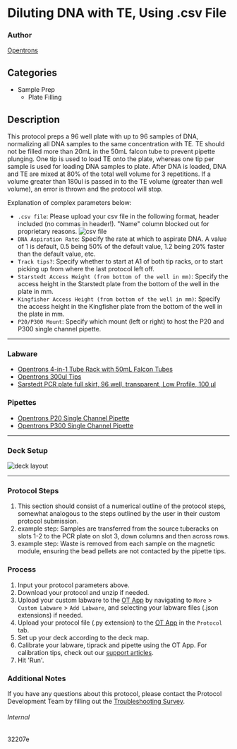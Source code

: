 # Diluting DNA with TE, Using .csv File

### Author
[Opentrons](https://opentrons.com/)

## Categories
* Sample Prep
	* Plate Filling

## Description
This protocol preps a 96 well plate with up to 96 samples of DNA, normalizing all DNA samples to the same concentration with TE. TE should not be filled more than 20mL in the 50mL falcon tube to prevent pipette plunging. One tip is used to load TE onto the plate, whereas one tip per sample is used for loading DNA samples to plate. After DNA is loaded, DNA and TE are mixed at 80% of the total well volume for 3 repetitions. If a volume greater than 180ul is passed in to the TE volume (greater than well volume), an error is thrown and the protocol will stop.  

Explanation of complex parameters below:
* `.csv file`: Please upload your csv file in the following format, header included (no commas in header!). "Name" column blocked out for proprietary reasons.
![csv file](https://opentrons-protocol-library-website.s3.amazonaws.com/custom-README-images/32207e/Screen+Shot+2022-04-07+at+9.46.56+AM.png)
* `DNA Aspiration Rate`: Specify the rate at which to aspirate DNA. A value of 1 is default, 0.5 being 50% of the default value, 1.2 being 20% faster than the default value, etc.
* `Track tips?`: Specify whether to start at A1 of both tip racks, or to start picking up from where the last protocol left off.
* `Starstedt Access Height (from bottom of the well in mm)`: Specify the access height in the Starstedt plate from the bottom of the well in the plate in mm.
* `Kingfisher Access Height (from bottom of the well in mm)`: Specify the access height in the Kingfisher plate from the bottom of the well in the plate in mm. 
* `P20/P300 Mount`: Specify which mount (left or right) to host the P20 and P300 single channel pipette.

---

### Labware
* [Opentrons 4-in-1 Tube Rack with 50mL Falcon Tubes](https://shop.opentrons.com/4-in-1-tube-rack-set/)
* [Opentrons 300ul Tips](https://shop.opentrons.com/universal-filter-tips/)
* [Sarstedt PCR plate full skirt, 96 well, transparent, Low Profile, 100 µl](https://www.sarstedt.com/en/products/laboratory/pcr-molecular-biology/pcr-plates/product/72.1980/)

### Pipettes
* [Opentrons P20 Single Channel Pipette](https://shop.opentrons.com/single-channel-electronic-pipette-p20/)
* [Opentrons P300 Single Channel Pipette](https://shop.opentrons.com/single-channel-electronic-pipette-p20/)

---

### Deck Setup
![deck layout](https://opentrons-protocol-library-website.s3.amazonaws.com/custom-README-images/32207e/Screen+Shot+2022-04-04+at+4.30.03+PM.png)

---

### Protocol Steps
1. This section should consist of a numerical outline of the protocol steps, somewhat analogous to the steps outlined by the user in their custom protocol submission.
2. example step: Samples are transferred from the source tuberacks on slots 1-2 to the PCR plate on slot 3, down columns and then across rows.
3. example step: Waste is removed from each sample on the magnetic module, ensuring the bead pellets are not contacted by the pipette tips.

### Process
1. Input your protocol parameters above.
2. Download your protocol and unzip if needed.
3. Upload your custom labware to the [OT App](https://opentrons.com/ot-app) by navigating to `More` > `Custom Labware` > `Add Labware`, and selecting your labware files (.json extensions) if needed.
4. Upload your protocol file (.py extension) to the [OT App](https://opentrons.com/ot-app) in the `Protocol` tab.
5. Set up your deck according to the deck map.
6. Calibrate your labware, tiprack and pipette using the OT App. For calibration tips, check out our [support articles](https://support.opentrons.com/en/collections/1559720-guide-for-getting-started-with-the-ot-2).
7. Hit 'Run'.

### Additional Notes
If you have any questions about this protocol, please contact the Protocol Development Team by filling out the [Troubleshooting Survey](https://protocol-troubleshooting.paperform.co/).

###### Internal
32207e
